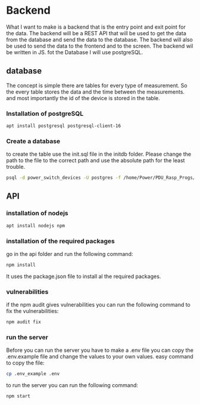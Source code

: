 # Backend

What I want to make is a backend that is the entry point and exit point for the data. The backend will be a REST API that will be used to get the data from the database and send the data to the database. The backend will also be used to send the data to the frontend and to the screen. The backend wil be written in JS. fot the Database I will use postgreSQL.

## database

The concept is simple there are tables for every type of measurement. So the every table stores the data and the time between the measurements. and most importantly the id of the device is stored in the table.

### Installation of postgreSQL

```bash
apt install postgresql postgresql-client-16
```

### Create a database

to create the table use the init.sql file in the initdb folder.
Please change the path to the file to the correct path and use the absolute path for the least trouble.

```bash
psql -d power_switch_devices -U postgres -f /home/Power/PDU_Rasp_Progs/Backend/initdb/init.sql
```

## API

### installation of nodejs

```bash
apt install nodejs npm
```

### installation of the required packages

go in the api folder and run the following command:
```bash
npm install
```
It uses the package.json file to install al the required packages.

### vulnerabilities

if the npm audit gives vulnerabilities you can run the following command to fix the vulnerabilities:

```bash
npm audit fix
```

### run the server

Before you can run the server you have to make a .env file you can copy the .env.example file and change the values to your own values.
easy command to copy the file:

```bash
cp .env_example .env
```

to run the server you can run the following command:

```bash
npm start
```